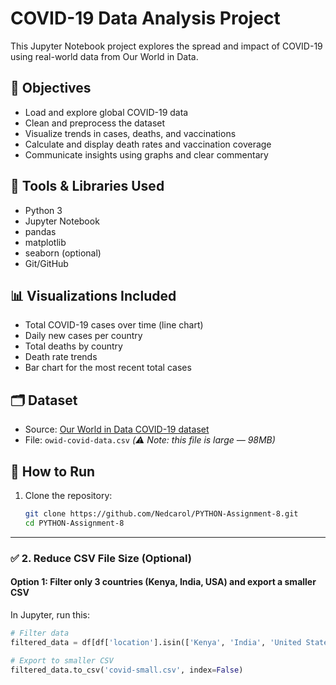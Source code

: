 # COVID-19 Data Analysis Project

This Jupyter Notebook project explores the spread and impact of COVID-19 using real-world data from Our World in Data.

## 🎯 Objectives

- Load and explore global COVID-19 data
- Clean and preprocess the dataset
- Visualize trends in cases, deaths, and vaccinations
- Calculate and display death rates and vaccination coverage
- Communicate insights using graphs and clear commentary

## 🧰 Tools & Libraries Used

- Python 3
- Jupyter Notebook
- pandas
- matplotlib
- seaborn (optional)
- Git/GitHub

## 📊 Visualizations Included

- Total COVID-19 cases over time (line chart)
- Daily new cases per country
- Total deaths by country
- Death rate trends
- Bar chart for the most recent total cases

## 🗂️ Dataset

- Source: [Our World in Data COVID-19 dataset](https://ourworldindata.org/covid-cases)
- File: `owid-covid-data.csv` *(⚠️ Note: this file is large — 98MB)*

## 🚀 How to Run

1. Clone the repository:
   ```bash
   git clone https://github.com/Nedcarol/PYTHON-Assignment-8.git
   cd PYTHON-Assignment-8
---

### ✅ 2. **Reduce CSV File Size (Optional)**

#### Option 1: Filter only 3 countries (Kenya, India, USA) and export a smaller CSV
In Jupyter, run this:

```python
# Filter data
filtered_data = df[df['location'].isin(['Kenya', 'India', 'United States'])]

# Export to smaller CSV
filtered_data.to_csv('covid-small.csv', index=False)
